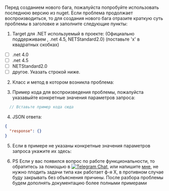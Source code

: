 Перед созданием нового бага, пожалуйста попробуйте использовать последнюю версию из nuget. 
Если проблема продолжает воспроизводиться, то для создания нового бага отразите краткую суть проблемы в заголовке и заполните следующие пункты:

1. Target для .NET используемый в проекте: (Официально поддерживаем , .net 4.5, NETStandard2.0) (поставьте 'x' в квадратных скобках)
  - [ ] .net 4.0
  - [ ] .net 4.5
  - [ ] NETStandard2.0
  - [ ] другое. Указать строкой ниже.
  
2. Класс и метод в котором возникла проблема:

3. Пример кода для воспроизведения проблемы, пожалуйста указавыйте конкретные значения параметров запроса:

```csharp
  // Вставьте пример кода сюда
```

4. JSON ответа:

```json
{
  "response": {}
}
```

5. Если в примере не указаны конкретные значения параметров запроса укажите их здесь:

6. PS Если у вас появился вопрос по работе функциональности, то обратитесь за помощью в [![Telegram Chat](https://img.shields.io/badge/Chat-Telegram-0F80C1.svg)](https://t.me/joinchat/CHFCHxHqca0waHIe3-Fuqg), или напишите [мне](https://telegram.me/inyutin_maxim), не нужно плодить задачи типа как работает ф-я X, в противном случае буду закрывать без объяснения причины. После разбора проблемы будем дополнять документацию более полными примерами

